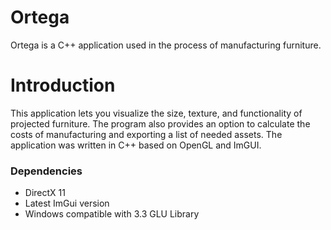 # Ortega
Ortega is a C++ application used in the process of manufacturing furniture.

# Introduction
This application lets you visualize the size, texture, and functionality of projected furniture. The program also provides an option to calculate the costs of manufacturing and exporting a list of needed assets. The application was written in C++ based on OpenGL and ImGUI. 

### Dependencies

* DirectX 11
* Latest ImGui version
* Windows compatible with 3.3 GLU Library
